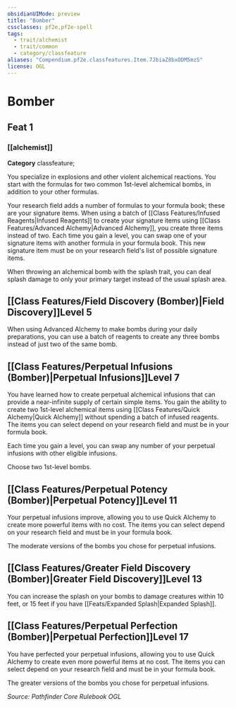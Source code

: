 ```yaml
---
obsidianUIMode: preview
title: "Bomber"
cssclasses: pf2e,pf2e-spell
tags:
  - trait/alchemist
  - trait/common
  - category/classfeature
aliases: "Compendium.pf2e.classfeatures.Item.7JbiaZ8bxODM5mzS"
license: OGL
---
```

# Bomber
## Feat 1
### [[alchemist]]

**Category** classfeature; 




You specialize in explosions and other violent alchemical reactions. You start with the formulas for two common 1st-level alchemical bombs, in addition to your other formulas.

Your research field adds a number of formulas to your formula book; these are your signature items. When using a batch of [[Class Features/Infused Reagents|Infused Reagents]] to create your signature items using [[Class Features/Advanced Alchemy|Advanced Alchemy]], you create three items instead of two. Each time you gain a level, you can swap one of your signature items with another formula in your formula book. This new signature item must be on your research field's list of possible signature items.

When throwing an alchemical bomb with the splash trait, you can deal splash damage to only your primary target instead of the usual splash area.

## [[Class Features/Field Discovery (Bomber)|Field Discovery]]Level 5

When using Advanced Alchemy to make bombs during your daily preparations, you can use a batch of reagents to create any three bombs instead of just two of the same bomb.

## [[Class Features/Perpetual Infusions (Bomber)|Perpetual Infusions]]Level 7

You have learned how to create perpetual alchemical infusions that can provide a near-infinite supply of certain simple items. You gain the ability to create two 1st-level alchemical items using [[Class Features/Quick Alchemy|Quick Alchemy]] without spending a batch of infused reagents. The items you can select depend on your research field and must be in your formula book.

Each time you gain a level, you can swap any number of your perpetual infusions with other eligible infusions.

Choose two 1st-level bombs.

## [[Class Features/Perpetual Potency (Bomber)|Perpetual Potency]]Level 11

Your perpetual infusions improve, allowing you to use Quick Alchemy to create more powerful items with no cost. The items you can select depend on your research field and must be in your formula book.

The moderate versions of the bombs you chose for perpetual infusions.

## [[Class Features/Greater Field Discovery (Bomber)|Greater Field Discovery]]Level 13

You can increase the splash on your bombs to damage creatures within 10 feet, or 15 feet if you have [[Feats/Expanded Splash|Expanded Splash]].

## [[Class Features/Perpetual Perfection (Bomber)|Perpetual Perfection]]Level 17

You have perfected your perpetual infusions, allowing you to use Quick Alchemy to create even more powerful items at no cost. The items you can select depend on your research field and must be in your formula book.

The greater versions of the bombs you chose for perpetual infusions.

*Source: Pathfinder Core Rulebook*
*OGL*